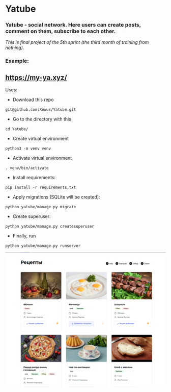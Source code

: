 # Yatube

### Yatube - social network. Here users can create posts, comment on them, subscribe to each other.

*This is final project of the 5th sprint (the third month of training from nothing).*

### Example:
##  https://my-ya.xyz/

Uses:
- Download this repo
```
git@github.com:Xewus/Yatube.git
```
- Go to the directory with this
```
cd Yatube/
```
- Create virtual environment
```
python3 -m venv venv
```
- Activate virtual environment
```
. venv/bin/activate
```
- Install requirements:
```
pip install -r requirements.txt
```
- Apply migrations (SQLite will be created):
```
python yatube/manage.py migrate
```
- Create superuser:
```
python yatube/manage.py createsuperuser
```
- Finally, run
```
python yatube/manage.py runserver
```
![Иллюстрация к проекту](https://github.com/Xewus/Foodgram/blob/master/screen.png)